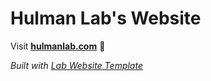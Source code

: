 
# Hulman Lab's Website

Visit **[hulmanlab.com](http://hulmanlab.com)** 🚀

_Built with [Lab Website Template](https://greene-lab.gitbook.io/lab-website-template-docs)_

